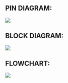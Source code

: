 ## PIN DIAGRAM:
 
<img src="https://components101.com/sites/default/files/component_pin/ATMega328P-Pinout.png"/>
          
## BLOCK DIAGRAM:

<img src="https://microcontrollerslab.com/wp-content/uploads/2019/12/ATMEGA328P-Block-Diagram.jpg"/>
          
## FLOWCHART:

<img src="https://online.visual-paradigm.com/repository/images/67333b55-2a0f-43af-bb01-5e12f4200da1.png"/>
